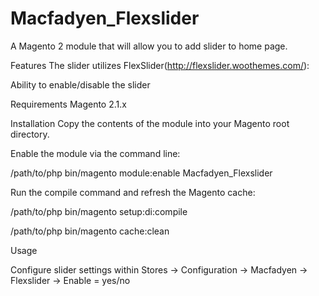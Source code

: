 # Macfadyen_Flexslider


A Magento 2 module that will allow you to add slider to home page.

Features
The slider utilizes FlexSlider(http://flexslider.woothemes.com/):

Ability to enable/disable the slider


Requirements
Magento 2.1.x

Installation
Copy the contents of the module into your Magento root directory.

Enable the module via the command line:

/path/to/php bin/magento module:enable Macfadyen_Flexslider

Run the compile command and refresh the Magento cache:

/path/to/php bin/magento setup:di:compile

/path/to/php bin/magento cache:clean

Usage

Configure slider settings within Stores -> Configuration -> Macfadyen -> Flexslider -> Enable = yes/no
